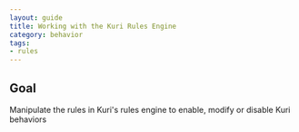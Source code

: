 ```yaml
---
layout: guide
title: Working with the Kuri Rules Engine
category: behavior
tags: 
- rules
---
```


## Goal
Manipulate the rules in Kuri's rules engine to enable, modify or disable Kuri 
behaviors

